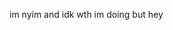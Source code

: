 im nyim and idk wth im doing but hey

<!---
nyimki/nyimki is a ✨ special ✨ repository because its `README.md` (this file) appears on your GitHub profile.
You can click the Preview link to take a look at your changes.
--->
